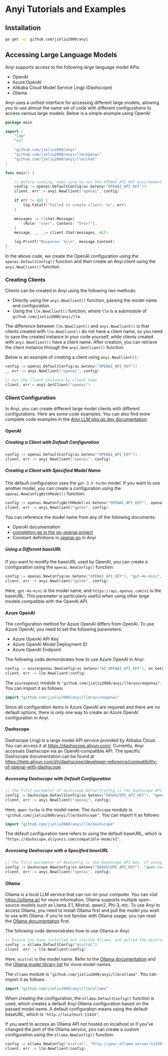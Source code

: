 # Anyi Tutorials and Examples

## Installation

```bash
go get -u  github.com/jieliu2000/anyi  
```

## Accessing Large Language Models

Anyi supports access to the following large language model APIs:

- OpenAI
- Azure OpenAI
- Alibaba Cloud Model Service Lingji (Dashscope)
- Ollama

Anyi uses a unified interface for accessing different large models, allowing you to use almost the same set of code with different configurations to access various large models. Below is a simple example using OpenAI:

```go
package main

import (
	"log"
	"os"

	"github.com/jieliu2000/anyi"
	"github.com/jieliu2000/anyi/llm/openai"
	"github.com/jieliu2000/anyi/llm/chat"
)

func main() {

	// Before running, make sure to set the OPENAI_API_KEY environment variable to your OpenAI API key.
	config := openai.DefaultConfig(os.Getenv("OPENAI_API_KEY"))
	client, err := anyi.NewClient("openai", config)

	if err != nil {
		log.Fatalf("Failed to create client: %v", err)
	}

	messages := []chat.Message{
		{Role: "user", Content: "5+1=?"},
	}
	message, _, _:= client.Chat(messages, nil)

	log.Printf("Response: %s\n", message.Content)
}
```

In the above code, we create the OpenAI configuration using the `openai.DefaultConfig()` function and then create an Anyi client using the `anyi.NewClient()` function.

### Creating Clients

Clients can be created in Anyi using the following two methods:
- Directly using the `anyi.NewClient()` function, passing the model name and configuration.
- Using the `llm.NewClient()` function, where `llm` is a submodule of `github.com/jieliu2000/anyi/llm`.

The difference between `llm.NewClient()` and `anyi.NewClient()` is that clients created with `llm.NewClient()` do not have a client name, so you need to save the created instance in your code yourself, while clients created with `anyi.NewClient()` have a client name. After creation, you can retrieve the client instance through the `anyi.GetClient()` function.

Below is an example of creating a client using `anyi.NewClient()`:

```go
config := openai.DefaultConfig(os.Getenv("OPENAI_API_KEY"))
_, err := anyi.NewClient("openai", config)

// Get the client instance by client name
client, err = anyi.GetClient("openai")
```

### Client Configuration

In Anyi, you can create different large model clients with different configurations. Here are some code examples. You can also find more complete code examples in the [Anyi LLM pkg.go.dev documentation](https://pkg.go.dev/github.com/jieliu2000/anyi/llm).

#### OpenAI

##### Creating a Client with Default Configuration

```go
config := openai.DefaultConfig(os.Getenv("OPENAI_API_KEY"))
client, err := anyi.NewClient("openai", config)
```

##### Creating a Client with Specified Model Name

The default configuration uses the `gpt-3.5-turbo` model. If you want to use another model, you can create a configuration using the `openai.NewConfigWithModel()` function:

```go
config := openai.NewConfigWithModel(os.Getenv("OPENAI_API_KEY"), openai.GPT4o)
client, err := anyi.NewClient("gpt4o", config)
```

You can reference the model name from any of the following documents:
* OpenAI documentation
* [completion.go in the go-openai project](https://github.com/sashabaranov/go-openai/blob/master/completion.go)
* Constant definitions in [openai.go](../../llm/openai/openai.go) in Anyi

##### Using a Different baseURL

If you want to modify the baseURL used by OpenAI, you can create a configuration using the `openai.NewConfig()` function:

```go
config := openai.NewConfig(os.Getenv("OPENAI_API_KEY"), "gpt-4o-mini", "https://api.openai.com/v1")
client, err := anyi.NewClient("gpt4o", config)
```

Here, `gpt-4o-mini` is the model name, and `https://api.openai.com/v1` is the baseURL. This parameter is particularly useful when using other large models compatible with the OpenAI API.

#### Azure OpenAI

The configuration method for Azure OpenAI differs from OpenAI. To use Azure OpenAI, you need to set the following parameters:
* Azure OpenAI API Key
* Azure OpenAI Model Deployment ID
* Azure OpenAI Endpoint

The following code demonstrates how to use Azure OpenAI in Anyi:

```go
config := azureopenai.NewConfig(os.Getenv("AZ_OPENAI_API_KEY"), os.Getenv("AZ_OPENAI_MODEL_DEPLOYMENT_ID"), os.Getenv("AZ_OPENAI_ENDPOINT"))
client, err := llm.NewClient(config)
```

The `azureopenai` module is `"github.com/jieliu2000/anyi/llm/azureopenai"`. You can import it as follows:

```go
import "github.com/jieliu2000/anyi/llm/azureopenai"
```

Since all configuration items in Azure OpenAI are required and there are no default options, there is only one way to create an Azure OpenAI configuration in Anyi.

#### Dashscope

Dashscope Lingji is a large model API service provided by Alibaba Cloud. You can access it at https://dashscope.aliyun.com/. Currently, Anyi accesses Dashscope via an OpenAI-compatible API. The specific Dashscope documentation can be found at https://help.aliyun.com/zh/dashscope/developer-reference/compatibility-of-openai-with-dashscope .

##### Accessing Dashscope with Default Configuration

```go
// The first parameter of dashscope.DefaultConfig is the Dashscope API Key. If using this code, set the DASHSCOPE_API_KEY environment variable to your Dashscope API Key.
config := dashscope.DefaultConfig(os.Getenv("DASHSCOPE_API_KEY"), "qwen-turbo")
client, err := anyi.NewClient("openai", config)
```

Here, `qwen-turbo` is the model name. The `dashscope` module is `"github.com/jieliu2000/anyi/llm/dashscope"`. You can import it as follows:

```go
import "github.com/jieliu2000/anyi/llm/dashscope"
```

The default configuration here refers to using the default baseURL, which is `"https://dashscope.aliyuncs.com/compatible-mode/v1"`.

##### Accessing Dashscope with a Specified baseURL

```go
// The first parameter of NewConfig is the Dashscope API Key. If using this code, set the DASHSCOPE_API_KEY environment variable to your Dashscope API Key. The second parameter is the model name, and the third parameter is the baseURL.
config := dashscope.NewConfig(os.Getenv("DASHSCOPE_API_KEY"), "qwen-turbo", "https://your-url.com")
client, err := anyi.NewClient("openai", config)
```

#### Ollama

Ollama is a local LLM service that can run on your computer. You can visit https://ollama.ai/ for more information. Ollama supports multiple open-source models such as Llama 3.1, Mistral, qwen2, Phi-3, etc. To use Anyi to access Ollama, you need to install Ollama first and pull the model you wish to use with Ollama. If you're not familiar with Ollama usage, you can read the [Ollama documentation](https://github.com/ollama/ollama/tree/main/docs) first.

The following code demonstrates how to use Ollama in Anyi:

```go
// Ensure you have installed and started Ollama, and pulled the mistral model in Ollama.
config := ollama.DefaultConfig("mistral")
client, err := llm.NewClient(config)
```

Here, `mistral` is the model name. Refer to the [Ollama documentation](https://github.com/ollama/ollama/tree/main/docs) and the [Ollama model library list](https://ollama.com/library) for more model names.

The `ollama` module is `"github.com/jieliu2000/anyi/llm/ollama"`. You can import it as follows:

```go
import "github.com/jieliu2000/anyi/llm/ollama"
```

When creating the configuration, the `ollama.DefaultConfig()` function is used, which creates a default Anyi Ollama configuration based on the passed model name. A default configuration means using the default baseURL, which is `"http://localhost:11434"`.

If you want to access an Ollama API not hosted on localhost or if you've changed the port of the Ollama service, you can create a custom configuration using the `ollama.NewConfig()` function:

```go
config := ollama.NewConfig("mistral", "http://your-ollama-server:11434")
client, err := llm.NewClient(config)
```